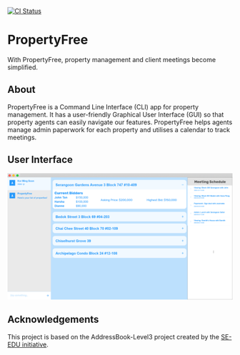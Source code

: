 [![CI Status](https://github.com/AY2021S1-CS2103-W14-1/tp/workflows/Java%20CI/badge.svg)](https://github.com/AY2021S1-CS2103-W14-1/tp/actions)


# PropertyFree
With PropertyFree, property management and client meetings become simplified.

## About
PropertyFree is a Command Line Interface (CLI) app for property management. It has a user-friendly Graphical User Interface (GUI) so that property agents can easily navigate our features. PropertyFree helps agents manage admin paperwork for each property and utilises a calendar to track meetings.

## User Interface
![Ui](docs/images/Ui.png)

## Acknowledgements
This project is based on the AddressBook-Level3 project created by the [SE-EDU initiative](https://se-education.org).
